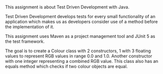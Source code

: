 This assignment is about Test Driven Development with Java.

Test Driven Development develops tests for every small functionality of an application
which makes us as developers consider use of a method before the implementation
of it.

This assignment uses Maven as a project management tool and
JUnit 5 as the test framework.

The goal is to create a Colour class with 2 constructors, 
1 with 3 floating values to represent RGB values in range 0.0 and 1.0.
Another constructor with one integer representing a combined
RGB value.
This class also has an equals method which checks if two colour objects are equal.